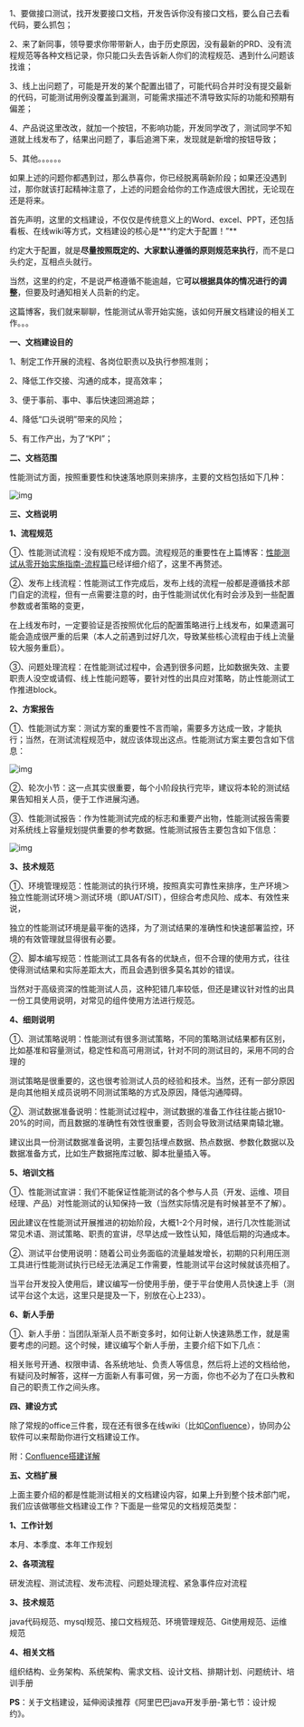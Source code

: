 1、要做接口测试，找开发要接口文档，开发告诉你没有接口文档，要么自己去看代码，要么抓包；

2、来了新同事，领导要求你带带新人，由于历史原因，没有最新的PRD、没有流程规范等各种文档记录，你只能口头去告诉新人你们的流程规范、遇到什么问题该找谁；

3、线上出问题了，可能是开发的某个配置出错了，可能代码合并时没有提交最新的代码，可能测试用例没覆盖到漏测，可能需求描述不清导致实际的功能和预期有偏差；

4、产品说这里改改，就加一个按钮，不影响功能，开发同学改了，测试同学不知道就上线发布了，结果出问题了，事后追溯下来，发现就是新增的按钮导致；

5、其他。。。。。。

如果上述的问题你都遇到过，那么恭喜你，你已经脱离萌新阶段；如果还没遇到过，那你就该打起精神注意了，上述的问题会给你的工作造成很大困扰，无论现在还是将来。

 

首先声明，这里的文档建设，不仅仅是传统意义上的Word、excel、PPT，还包括看板、在线wiki等方式，文档建设的核心是**“约定大于配置！”**

约定大于配置，就是**尽量按照既定的、大家默认遵循的原则规范来执行**，而不是口头约定，互相点头就行。

当然，这里的约定，不是说严格遵循不能逾越，它**可以根据具体的情况进行的调整**，但要及时通知相关人员新的约定。

这篇博客，我们就来聊聊，性能测试从零开始实施，该如何开展文档建设的相关工作。。。

 

**一、文档建设目的**

1、制定工作开展的流程、各岗位职责以及执行参照准则；

2、降低工作交接、沟通的成本，提高效率；

3、便于事前、事中、事后快速回溯追踪；

4、降低“口头说明”带来的风险；

5、有工作产出，为了“KPI”；

 

**二、文档范围**

性能测试方面，按照重要性和快速落地原则来排序，主要的文档包括如下几种：

![img](https://img2018.cnblogs.com/blog/983980/201905/983980-20190508224255259-2089751416.png)

 

**三、文档说明**

**1、流程规范**

①、性能测试流程：没有规矩不成方圆。流程规范的重要性在上篇博客：[性能测试从零开始实施指南-流程篇](https://www.cnblogs.com/imyalost/p/10753280.html)已经详细介绍了，这里不再赘述。

②、发布上线流程：性能测试工作完成后，发布上线的流程一般都是遵循技术部门自定的流程，但有一点需要注意的时，由于性能测试优化有时会涉及到一些配置参数或者策略的变更，

  在上线发布时，一定要验证是否按照优化后的配置策略进行上线发布，如果遗漏可能会造成很严重的后果（本人之前遇到过好几次，导致某些核心流程由于线上流量较大服务重启）。

③、问题处理流程：在性能测试过程中，会遇到很多问题，比如数据失效、主要职责人没空或请假、线上性能问题等，要针对性的出具应对策略，防止性能测试工作推进block。

**2、方案报告**

①、性能测试方案：测试方案的重要性不言而喻，需要多方达成一致，才能执行；当然，在测试流程规范中，就应该体现出这点。性能测试方案主要包含如下信息：

![img](https://img2018.cnblogs.com/blog/983980/201905/983980-20190508223453514-1257621248.png)

②、轮次小节：这一点其实很重要，每个小阶段执行完毕，建议将本轮的测试结果告知相关人员，便于工作进展沟通。

③、性能测试报告：作为性能测试完成的标志和重要产出物，性能测试报告需要对系统线上容量规划提供重要的参考数据。性能测试报告主要包含如下信息：

![img](https://img2018.cnblogs.com/blog/983980/201905/983980-20190508224107848-1329005346.png)

**3、技术规范**

①、环境管理规范：性能测试的执行环境，按照真实可靠性来排序，生产环境＞独立性能测试环境＞测试环境（即UAT/SIT），但综合考虑风险、成本、有效性来说，

  独立的性能测试环境是最平衡的选择，为了测试结果的准确性和快速部署监控，环境的有效管理就显得很有必要。

②、脚本编写规范：性能测试工具各有各的优缺点，但不合理的使用方式，往往使得测试结果和实际差距太大，而且会遇到很多莫名其妙的错误。

  当然对于高级资深的性能测试人员，这种犯错几率较低，但还是建议针对性的出具一份工具使用说明，对常见的组件使用方法进行规范。

**4、细则说明**

①、测试策略说明：性能测试有很多测试策略，不同的策略测试结果都有区别，比如基准和容量测试，稳定性和高可用测试，针对不同的测试目的，采用不同的合理的

  测试策略是很重要的，这也很考验测试人员的经验和技术。当然，还有一部分原因是向其他相关成员说明不同测试策略的方式及原因，降低沟通障碍。

②、测试数据准备说明：性能测试过程中，测试数据的准备工作往往能占据10-20%的时间，而且数据的准确性有效性很重要，否则会导致测试结果南辕北辙。

  建议出具一份测试数据准备说明，主要包括埋点数据、热点数据、参数化数据以及数据准备方式，比如生产数据拖库过敏、脚本批量插入等。

**5、培训文档**

①、性能测试宣讲：我们不能保证性能测试的各个参与人员（开发、运维、项目经理、产品）对性能测试的认知保持一致（当然实际情况是有时候甚至不了解）。

  因此建议在性能测试开展推进的初始阶段，大概1-2个月时候，进行几次性能测试常见术语、测试策略、职责的宣讲，尽早达成一致性认知，降低后期的沟通成本。

②、测试平台使用说明：随着公司业务面临的流量越发增长，初期的只利用压测工具进行性能测试执行已经无法满足工作需要，性能测试平台这时候就该亮相了。

  当平台开发投入使用后，建议编写一份使用手册，便于平台使用人员快速上手（测试平台这个太远，这里只是提及一下，别放在心上233）。

**6、新人手册**

①、新人手册：当团队渐渐人员不断变多时，如何让新人快速熟悉工作，就是需要考虑的问题。这个时候，建议编写个新人手册，主要介绍下如下几点：

  相关账号开通、权限申请、各系统地址、负责人等信息，然后将上述的文档给他，有疑问及时解答，这样一方面新人有事可做，另一方面，你也不必为了在口头教和自己的职责工作之间头疼。

 

**四、建设方式**

除了常规的office三件套，现在还有很多在线wiki（比如[Confluence](https://www.atlassian.com/software/confluence)），协同办公软件可以来帮助你进行文档建设工作。

附：[Confluence搭建详解](https://www.cnblogs.com/vurtne-lu/p/6738847.html)

 

**五、文档扩展**

上面主要介绍的都是性能测试相关的文档建设内容，如果上升到整个技术部门呢，我们应该做哪些文档建设工作？下面是一些常见的文档规范类型：

**1、工作计划**

本月、本季度、本年工作规划

**2、各项流程**

研发流程、测试流程、发布流程、问题处理流程、紧急事件应对流程

**3、技术规范**

java代码规范、mysql规范、接口文档规范、环境管理规范、Git使用规范、运维规范

**4、相关文档**

组织结构、业务架构、系统架构、需求文档、设计文档、排期计划、问题统计、培训手册

**PS**：关于文档建设，延伸阅读推荐《阿里巴巴java开发手册-第七节：设计规约》。
